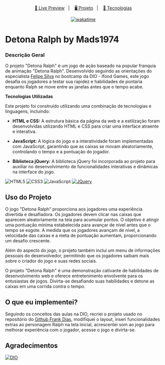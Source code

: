 </h1>

<p align="center">
  <a href="https://mads1974.github.io/detonaralph.github.io/">🔗 Live Preview</a>&nbsp;&nbsp;&nbsp;|&nbsp;&nbsp;&nbsp;
  <a href="https://www.linkedin.com/posts/mads1974_detona-ralph-by-mads1974-o-projeto-detona-activity-7140194724983857154-FO3x?utm_source=share&utm_medium=member_desktop"> 🖥️ Projeto</a>&nbsp;&nbsp;&nbsp;|&nbsp;&nbsp;&nbsp;
  <a href="https://jquery.com/">🚀 Tecnologias</a>
</p>

<p align="center">
  <a href="https://wakatime.com/badge/user/68660678-6b86-4b78-98df-f5f41a37e1bc/project/9fc59800-279b-462d-9f12-92ea3bf5697e"><img src="https://wakatime.com/badge/user/68660678-6b86-4b78-98df-f5f41a37e1bc/project/9fc59800-279b-462d-9f12-92ea3bf5697e.svg" alt="wakatime"></a>
</p>

# Detona Ralph by Mads1974

### **Descrição Geral**

O projeto "Detona Ralph" é um jogo de ação baseado na popular franquia de animação "Detona Ralph". Desenvolvido seguindo as orientações do especialista [Felipe Silva](https://www.linkedin.com/in/felipe-exe/) no bootcamp da DIO - Ifood Games, este jogo desafia os jogadores a testar sua rapidez e habilidades de pontaria enquanto Ralph se move entre as janelas antes que o tempo acabe.

**Tecnologias Utilizadas**

Este projeto foi construído utilizando uma combinação de tecnologias e linguagens, incluindo:

* **HTML e CSS:** A estrutura básica da página da web e a estilização foram desenvolvidas utilizando HTML e CSS para criar uma interface atraente e interativa.
  
* **JavaScript:** A lógica do jogo e a interatividade foram implementadas com JavaScript, garantindo que as caixas se movam aleatoriamente, controlando o tempo e a pontuação do jogador.
  
* **Biblioteca jQuery:** A biblioteca jQuery foi incorporada ao projeto para auxiliar no desenvolvimento de funcionalidades interativas e dinâmicas na interface do jogo.
  

![HTML5][HTML5.com] ![CSS3][CSS3.com] ![JavaScript][js.com] [![JQuery][JQuery.com]][JQuery-url]

## **Uso do Projeto**

O jogo "Detona Ralph" proporciona aos jogadores uma experiência divertida e desafiadora. Os jogadores devem clicar nas caixas que aparecem aleatoriamente na tela para acumular pontos. O objetivo é atingir uma pontuação mínima estabelecida para avançar de nível antes que o tempo se esgote. A medida que os jogadores avançam de nível, a velocidade das caixas e a meta de pontuação aumentam, proporcionando um desafio crescente.

Além do aspecto do jogo, o projeto também inclui um menu de informações pessoais do desenvolvedor, permitindo que os jogadores saibam mais sobre o criador do jogo e suas redes sociais.

O projeto "Detona Ralph" é uma demonstração cativante de habilidades de desenvolvimento web e oferece entretenimento envolvente para os entusiastas de jogos. Divirta-se desafiando suas habilidades e detone as caixas em uma corrida contra o tempo.

<!-- LICENSE -->

<!-- ## LicenseDistributed under the MIT License. See `LICENSE.txt` for more information.<p align="right">(<a href="#readme-top">back to top</a>)</p> -->

<!-- CONTACT -->

## O que eu implementei?

Seguindo os conceitos das aulas na DIO, recriei o projeto usado no repositório do [Github Frank Dias](https://github.com/Frankdias92/Primeiro-Game-Detona-Ralph),
modifiquei o layout, inseri funcionalidades extras ao personagem Ralph na tela inicial, acrescentei som ao jogo para melhorar experiência com o jogador, acesse o jogo e divirta-se.


<!-- ACKNOWLEDGMENTS -->

## Agradecimentos


[![DIO][DIO.com]][DIO.url] 


<!-- MARKDOWN LINKS & IMAGES -->

<!-- https://www.markdownguide.org/basic-syntax/#reference-style-links -->

[license-shield]: https://img.shields.io/github/license/othneildrew/Best-README-Template.svg?style=for-the-badge

[license-url]: https://github.com/othneildrew/Best-README-Template/blob/master/LICENSE.txt

[linkedin-shield]: https://img.shields.io/badge/-LinkedIn-black.svg?style=for-the-badge&logo=linkedin&colorB=555

[linkedin-url]: https://linkedin.com/in/othneildrew

[product-screenshot]: images/screenshot.png

[HTML5.com]: https://img.shields.io/badge/HTML5-000?style=for-the-badge&logo=html5

[CSS3.com]: https://img.shields.io/badge/CSS3-000?style=for-the-badge&logo=css3&logoColor=264CE4

[js.com]: https://img.shields.io/badge/JavaScript-000?style=for-the-badge&logo=javascript

[JQuery.com]: https://img.shields.io/badge/jQuery-0769AD?style=for-the-badge&logo=jquery&logoColor=white

[JQuery-url]: https://jquery.com

[Renan Johannsen]: https://img.shields.io/badge/Renan%20Johannsen-Software%20Engineer%20Lead-fff?style=for-the-badge

[Michele Ambrosio]: https://img.shields.io/badge/Michele%20Ambrosio-Desenvolvedora%20Front%20End-fff?style=for-the-badge

[Elidiana Andrade]: https://img.shields.io/badge/Elidiana%20Andrade-Desenvolvedora%20Web-fff?style=for-the-badge

[Rafa Skoberg]: https://img.shields.io/badge/Rafa%20Skoberg-Game%20Development%20Expert-fff?style=for-the-badge

[Venilton]: https://img.shields.io/badge/Venilton%20FalvoJr-Education%20Tech%20Lead%20na%20DIO-fff?style=for-the-badge

[Template.com]: https://img.shields.io/badge/Best%20README%20Template-fff?style=for-the-badge&

[Template.url]: https://github.com/othneildrew/Best-README-Template/blob/master/README.md

[DIO.com]: https://img.shields.io/badge/DIO%20--%20digital%20innovation%20one-058?style=for-the-badge&

[DIO.url]: https://web.dio.me/hom

